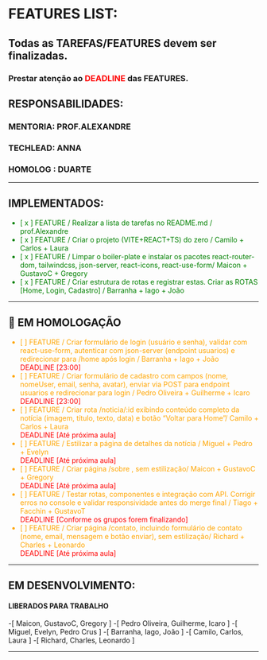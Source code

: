 # FEATURES LIST:

## Todas as TAREFAS/FEATURES devem ser finalizadas.
### Prestar atenção ao <span style="color:red">DEADLINE</span> das FEATURES. 

## RESPONSABILIDADES:
### MENTORIA: PROF.ALEXANDRE
### TECHLEAD: ANNA
### HOMOLOG : DUARTE

---
## IMPLEMENTADOS:
<ul style="color:green">
<li>[ x ] FEATURE / Realizar a lista de tarefas no README.md / prof.Alexandre </li>
<li>[ x ] FEATURE / Criar o projeto (VITE+REACT+TS) do zero / Camilo + Carlos + Laura</li>
<li>[ x ] FEATURE / Limpar o boiler-plate e instalar os pacotes react-router-dom, tailwindcss, json-server, react-icons, react-use-form/ Maicon + GustavoC + Gregory  </li>
<li>[ x ] FEATURE / Criar estrutura de rotas e registrar estas. Criar as ROTAS [Home, Login, Cadastro] / Barranha + Iago + João </li> 
</ul>

---
## 🚧 EM HOMOLOGAÇÃO  
<ul style="color:orange">

<li>[   ] FEATURE / Criar formulário de login (usuário e senha), validar com react-use-form, autenticar com json-server (endpoint usuarios) e redirecionar para /home após login / Barranha + Iago + João</li>
<span style="color:red">DEADLINE [23:00]</span>

<li>[   ] FEATURE / Criar formulário de cadastro com campos (nome, nomeUser, email, senha, avatar), enviar via POST para endpoint usuarios e redirecionar para login / Pedro Oliveira + Guilherme + Icaro</li>
<span style="color:red">DEADLINE [23:00]</span>

<li>[   ] FEATURE / Criar rota /noticia/:id exibindo conteúdo completo da notícia (imagem, título, texto, data) e botão “Voltar para Home”/ Camilo + Carlos + Laura</li>
<span style="color:red">DEADLINE [Até próxima aula]</span>

<li>[   ] FEATURE / Estilizar a página de detalhes da notícia / Miguel + Pedro + Evelyn</li>
<span style="color:red">DEADLINE [Até próxima aula]</span>

<li>[   ] FEATURE / Criar página /sobre , sem estilização/ Maicon + GustavoC + Gregory</li>
<span style="color:red">DEADLINE [Até próxima aula]</span>

<li>[   ] FEATURE / Testar rotas, componentes e integração com API. Corrigir erros no console e validar responsividade antes do merge final / Tiago + Facchin + GustavoT</li>
<span style="color:red">DEADLINE [Conforme os grupos forem finalizando]</span>

<li>[   ] FEATURE / Criar página /contato, incluindo formulário de contato (nome, email, mensagem e botão enviar), sem estilização/ Richard + Charles + Leonardo</li>
<span style="color:red">DEADLINE [Até próxima aula]</span>

</ul>


---
## EM DESENVOLVIMENTO:
<ul style="color:yellow">
</ul>




####  **LIBERADOS PARA TRABALHO**
-[ Maicon, GustavoC, Gregory ] 
-[ Pedro Oliveira, Guilherme, Icaro ]
-[ Miguel, Evelyn, Pedro Crus ]
-[ Barranha, Iago, João ]
-[ Camilo, Carlos, Laura ]
-[ Richard, Charles, Leonardo ]

---

